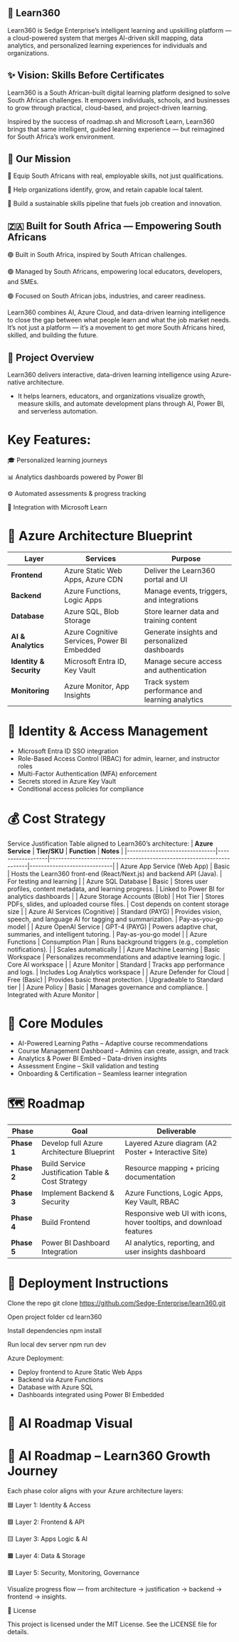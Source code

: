 ## 🧠  Learn360 

Learn360 is Sedge Enterprise’s intelligent learning and upskilling platform — a cloud-powered system that merges AI-driven skill mapping, data analytics, and personalized learning experiences for individuals and organizations.

## ✨ Vision: Skills Before Certificates

Learn360 is a South African-built digital learning platform designed to solve South African challenges.
It empowers individuals, schools, and businesses to grow through practical, cloud-based, and project-driven learning.

Inspired by the success of roadmap.sh and Microsoft Learn, Learn360 brings that same intelligent, guided learning experience — but reimagined for South Africa’s work environment.

## 🎯 Our Mission

🔹 Equip South Africans with real, employable skills, not just qualifications. 

🔹 Help organizations identify, grow, and retain capable local talent.

🔹 Build a sustainable skills pipeline that fuels job creation and innovation.

## 🇿🇦 Built for South Africa — Empowering South Africans

🟢 Built in South Africa, inspired by South African challenges.

🟢 Managed by South Africans, empowering local educators, developers, and SMEs.

🟢 Focused on South African jobs, industries, and career readiness.

Learn360 combines AI, Azure Cloud, and data-driven learning intelligence to close the gap between what people learn and what the job market needs.
It’s not just a platform — it’s a movement to get more South Africans hired, skilled, and building the future.

## 🧭 Project Overview

Learn360 delivers interactive, data-driven learning intelligence using Azure-native architecture.
- It helps learners, educators, and organizations visualize growth, measure skills, and automate development plans through AI, Power BI, and serverless automation.

# Key Features:
🎓 Personalized learning journeys 

📊 Analytics dashboards powered by Power BI

⚙️ Automated assessments & progress tracking

🔗 Integration with Microsoft Learn

# 🧱 Azure Architecture Blueprint
| Layer                   | Services                                    | Purpose                                         |
| ----------------------- | ------------------------------------------- | ----------------------------------------------- |
| **Frontend**            | Azure Static Web Apps, Azure CDN            | Deliver the Learn360 portal and UI              |
| **Backend**             | Azure Functions, Logic Apps                 | Manage events, triggers, and integrations       |
| **Database**            | Azure SQL, Blob Storage                     | Store learner data and training content         |
| **AI & Analytics**      | Azure Cognitive Services, Power BI Embedded | Generate insights and personalized dashboards   |
| **Identity & Security** | Microsoft Entra ID, Key Vault               | Manage secure access and authentication         |
| **Monitoring**          | Azure Monitor, App Insights                 | Track system performance and learning analytics |

# 🔐 Identity & Access Management

- Microsoft Entra ID SSO integration
- Role-Based Access Control (RBAC) for admin, learner, and instructor roles
- Multi-Factor Authentication (MFA) enforcement
- Secrets stored in Azure Key Vault
- Conditional access policies for compliance

# 💰 Cost Strategy

Service Justification Table aligned to Learn360’s architecture: 
| **Azure Service**             | **Tier/SKU**     | **Function**                                                         | **Notes** |
|-------------------------------|------------------|----------------------------------------------------------------------|-----------------------------|
| Azure App Service (Web App)   | Basic            | Hosts the Learn360 front-end (React/Next.js) and backend API (Java). | For testing and learning |
| Azure SQL Database            | Basic            | Stores user profiles, content metadata, and learning progress. | Linked to Power BI for analytics dashboards |
| Azure Storage Accounts (Blob) | Hot Tier         | Stores PDFs, slides, and uploaded course files. | Cost depends on content storage size |
| Azure AI Services (Cognitive) | Standard (PAYG)  | Provides vision, speech, and language AI for tagging and summarization. | Pay-as-you-go model |
| Azure OpenAI Service          | GPT-4 (PAYG)     | Powers adaptive chat, summaries, and intelligent tutoring. | Pay-as-you-go model |
| Azure Functions               | Consumption Plan | Runs background triggers (e.g., completion notifications). | | Scales automatically |
| Azure Machine Learning        | Basic Workspace  | Personalizes recommendations and adaptive learning logic. | Core AI workspace |
| Azure Monitor                 | Standard         | Tracks app performance and logs. | Includes Log Analytics workspace |
| Azure Defender for Cloud      | Free (Basic)     | Provides basic threat protection. | Upgradeable to Standard tier |
| Azure Policy                  | Basic            | Manages governance and compliance. | Integrated with Azure Monitor |

# 🧩 Core Modules

- AI-Powered Learning Paths – Adaptive course recommendations
- Course Management Dashboard – Admins can create, assign, and track
- Analytics & Power BI Embed – Data-driven insights
- Assessment Engine – Skill validation and testing
- Onboarding & Certification – Seamless learner integration

# 🗺 Roadmap
| Phase       | Goal                                              | Deliverable                                                         |
| ----------- | ------------------------------------------------- | ------------------------------------------------------------------- |
| **Phase 1** | Develop full Azure Architecture Blueprint         | Layered Azure diagram (A2 Poster + Interactive Site)                |
| **Phase 2** | Build Service Justification Table & Cost Strategy | Resource mapping + pricing documentation                            |
| **Phase 3** | Implement Backend & Security                      | Azure Functions, Logic Apps, Key Vault, RBAC                        |
| **Phase 4** | Build Frontend                                    | Responsive web UI with icons, hover tooltips, and download features |
| **Phase 5** | Power BI Dashboard Integration                    | AI analytics, reporting, and user insights dashboard                |

# 🚀 Deployment Instructions
 Clone the repo
git clone https://github.com/Sedge-Enterprise/learn360.git

 Open project folder
cd learn360

 Install dependencies
npm install

 Run local dev server
npm run dev

Azure Deployment:

- Deploy frontend to Azure Static Web Apps
- Backend via Azure Functions
- Database with Azure SQL
- Dashboards integrated using Power BI Embedded

# 🧭 AI Roadmap Visual

# 🧩 AI Roadmap – Learn360 Growth Journey

Each phase color aligns with your Azure architecture layers:

🟦 Layer 1: Identity & Access

🟩 Layer 2: Frontend & API

🟨 Layer 3: Apps Logic & AI

🟧 Layer 4: Data & Storage

🟥 Layer 5: Security, Monitoring, Governance

Visualize progress flow — from architecture → justification → backend → frontend → insights.


 📄 License

This project is licensed under the MIT License.
See the LICENSE file for details.
 
